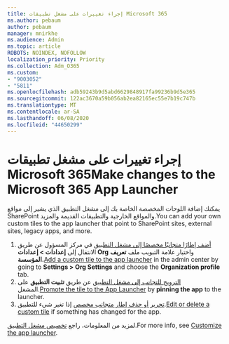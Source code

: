 ```yaml
---
title: إجراء تغييرات على مشغل تطبيقات Microsoft 365
ms.author: pebaum
author: pebaum
manager: mnirkhe
ms.audience: Admin
ms.topic: article
ROBOTS: NOINDEX, NOFOLLOW
localization_priority: Priority
ms.collection: Adm_O365
ms.custom:
- "9003052"
- "5811"
ms.openlocfilehash: adb59243b9d5abd6629848917fa99236b9d5e365
ms.sourcegitcommit: 122ac3670a59b056ab2ea82165ec55e7b19c747b
ms.translationtype: MT
ms.contentlocale: ar-SA
ms.lasthandoff: 06/08/2020
ms.locfileid: "44650299"
---
```

# <a name="make-changes-to-the-microsoft-365-app-launcher"></a><span data-ttu-id="380f8-102">إجراء تغييرات على مشغل تطبيقات Microsoft 365</span><span class="sxs-lookup"><span data-stu-id="380f8-102">Make changes to the Microsoft 365 App Launcher</span></span>

<span data-ttu-id="380f8-103">يمكنك إضافة اللوحات المخصصة الخاصة بك إلى مشغل التطبيق الذي يشير إلى مواقع SharePoint والمواقع الخارجية والتطبيقات القديمة والمزيد.</span><span class="sxs-lookup"><span data-stu-id="380f8-103">You can add your own custom tiles to the app launcher that point to SharePoint sites, external sites, legacy apps, and more.</span></span>

1. <span data-ttu-id="380f8-104">[أضف إطارًا متجانبًا مخصصًا إلى مشغل التطبيق](https://docs.microsoft.com/microsoft-365/admin/manage/customize-the-app-launcher) في مركز المسؤول عن طريق الانتقال إلى **إعدادات > إعدادات Org** واختيار علامة التبويب ملف **تعريف المؤسسة.**</span><span class="sxs-lookup"><span data-stu-id="380f8-104">[Add a custom tile to the app launcher](https://docs.microsoft.com/microsoft-365/admin/manage/customize-the-app-launcher) in the admin center by going to  **Settings > Org Settings**  and choose the  **Organization profile** tab.</span></span>
2. <span data-ttu-id="380f8-105">[الترويج للتجانب إلى مشغل التطبيق](https://docs.microsoft.com/microsoft-365/admin/manage/customize-the-app-launcher#promote-the-tile-to-app-launcher) عن طريق **تثبيت التطبيق** على المشغل.</span><span class="sxs-lookup"><span data-stu-id="380f8-105">[Promote the tile to the App Launcher](https://docs.microsoft.com/microsoft-365/admin/manage/customize-the-app-launcher#promote-the-tile-to-app-launcher) by **pinning the app** to the launcher.</span></span>
3. <span data-ttu-id="380f8-106">[تحرير أو حذف إطار متجانب مخصص](https://docs.microsoft.com/microsoft-365/admin/manage/customize-the-app-launcher#edit-or-delete-a-custom-tile) إذا تغير شيء للتطبيق.</span><span class="sxs-lookup"><span data-stu-id="380f8-106">[Edit or delete a custom tile](https://docs.microsoft.com/microsoft-365/admin/manage/customize-the-app-launcher#edit-or-delete-a-custom-tile) if something has changed for the app.</span></span>

<span data-ttu-id="380f8-107">لمزيد من المعلومات، راجع [تخصيص مشغل التطبيق](https://docs.microsoft.com/microsoft-365/admin/manage/customize-the-app-launcher).</span><span class="sxs-lookup"><span data-stu-id="380f8-107">For more info, see [Customize the app launcher](https://docs.microsoft.com/microsoft-365/admin/manage/customize-the-app-launcher).</span></span>
